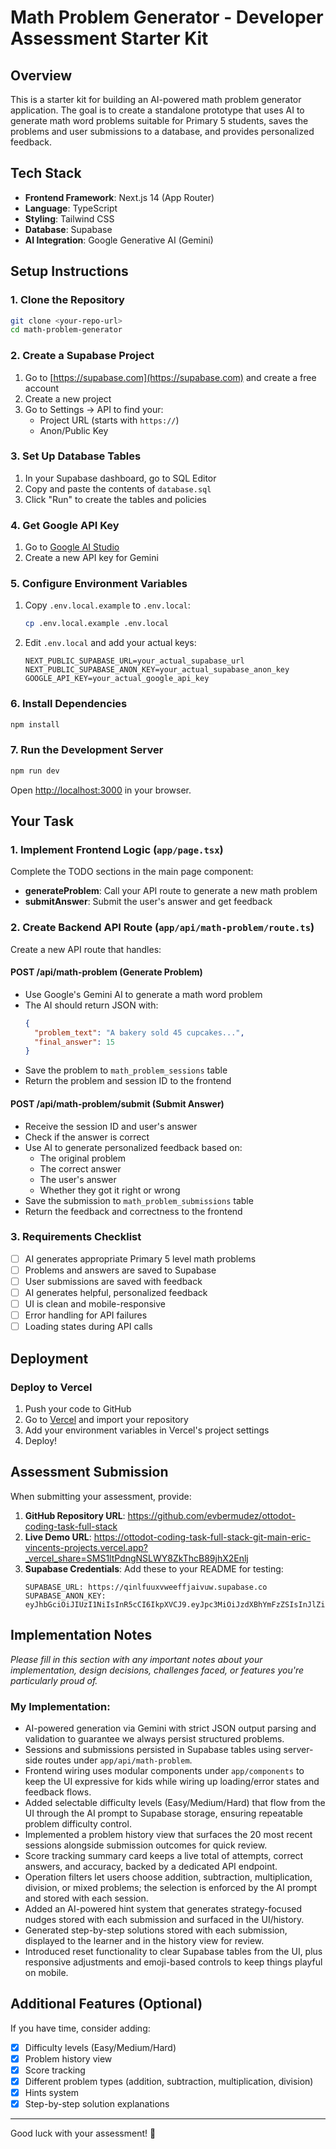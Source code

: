 # Math Problem Generator - Developer Assessment Starter Kit

## Overview

This is a starter kit for building an AI-powered math problem generator application. The goal is to create a standalone prototype that uses AI to generate math word problems suitable for Primary 5 students, saves the problems and user submissions to a database, and provides personalized feedback.

## Tech Stack

- **Frontend Framework**: Next.js 14 (App Router)
- **Language**: TypeScript
- **Styling**: Tailwind CSS
- **Database**: Supabase
- **AI Integration**: Google Generative AI (Gemini)

## Setup Instructions

### 1. Clone the Repository

```bash
git clone <your-repo-url>
cd math-problem-generator
```

### 2. Create a Supabase Project

1. Go to [https://supabase.com](https://supabase.com) and create a free account
2. Create a new project
3. Go to Settings → API to find your:
   - Project URL (starts with `https://`)
   - Anon/Public Key

### 3. Set Up Database Tables

1. In your Supabase dashboard, go to SQL Editor
2. Copy and paste the contents of `database.sql`
3. Click "Run" to create the tables and policies

### 4. Get Google API Key

1. Go to [Google AI Studio](https://makersuite.google.com/app/apikey)
2. Create a new API key for Gemini

### 5. Configure Environment Variables

1. Copy `.env.local.example` to `.env.local`:
   ```bash
   cp .env.local.example .env.local
   ```
2. Edit `.env.local` and add your actual keys:
   ```
   NEXT_PUBLIC_SUPABASE_URL=your_actual_supabase_url
   NEXT_PUBLIC_SUPABASE_ANON_KEY=your_actual_supabase_anon_key
   GOOGLE_API_KEY=your_actual_google_api_key
   ```

### 6. Install Dependencies

```bash
npm install
```

### 7. Run the Development Server

```bash
npm run dev
```

Open [http://localhost:3000](http://localhost:3000) in your browser.

## Your Task

### 1. Implement Frontend Logic (`app/page.tsx`)

Complete the TODO sections in the main page component:

- **generateProblem**: Call your API route to generate a new math problem
- **submitAnswer**: Submit the user's answer and get feedback

### 2. Create Backend API Route (`app/api/math-problem/route.ts`)

Create a new API route that handles:

#### POST /api/math-problem (Generate Problem)
- Use Google's Gemini AI to generate a math word problem
- The AI should return JSON with:
  ```json
  {
    "problem_text": "A bakery sold 45 cupcakes...",
    "final_answer": 15
  }
  ```
- Save the problem to `math_problem_sessions` table
- Return the problem and session ID to the frontend

#### POST /api/math-problem/submit (Submit Answer)
- Receive the session ID and user's answer
- Check if the answer is correct
- Use AI to generate personalized feedback based on:
  - The original problem
  - The correct answer
  - The user's answer
  - Whether they got it right or wrong
- Save the submission to `math_problem_submissions` table
- Return the feedback and correctness to the frontend

### 3. Requirements Checklist

- [ ] AI generates appropriate Primary 5 level math problems
- [ ] Problems and answers are saved to Supabase
- [ ] User submissions are saved with feedback
- [ ] AI generates helpful, personalized feedback
- [ ] UI is clean and mobile-responsive
- [ ] Error handling for API failures
- [ ] Loading states during API calls

## Deployment

### Deploy to Vercel

1. Push your code to GitHub
2. Go to [Vercel](https://vercel.com) and import your repository
3. Add your environment variables in Vercel's project settings
4. Deploy!

## Assessment Submission

When submitting your assessment, provide:

1. **GitHub Repository URL**: https://github.com/evbermudez/ottodot-coding-task-full-stack
2. **Live Demo URL**: https://ottodot-coding-task-full-stack-git-main-eric-vincents-projects.vercel.app?_vercel_share=SMS1ltPdngNSLWY8ZkThcB89jhX2Enlj
3. **Supabase Credentials**: Add these to your README for testing:
   ```
   SUPABASE_URL: https://qinlfuuxvweeffjaivuw.supabase.co
   SUPABASE_ANON_KEY: eyJhbGciOiJIUzI1NiIsInR5cCI6IkpXVCJ9.eyJpc3MiOiJzdXBhYmFzZSIsInJlZiI6InFpbmxmdXV4dndlZWZmamFpdnV3Iiwicm9sZSI6ImFub24iLCJpYXQiOjE3NjA3NTUyODAsImV4cCI6MjA3NjMzMTI4MH0.W96BRCIJzb0hHyIAkoipkfeamyGQw5t7Z7FutWojeHE
   ```

## Implementation Notes

*Please fill in this section with any important notes about your implementation, design decisions, challenges faced, or features you're particularly proud of.*

### My Implementation:

- AI-powered generation via Gemini with strict JSON output parsing and validation to guarantee we always persist structured problems.
- Sessions and submissions persisted in Supabase tables using server-side routes under `app/api/math-problem`.
- Frontend wiring uses modular components under `app/components` to keep the UI expressive for kids while wiring up loading/error states and feedback flows.
- Added selectable difficulty levels (Easy/Medium/Hard) that flow from the UI through the AI prompt to Supabase storage, ensuring repeatable problem difficulty control.
- Implemented a problem history view that surfaces the 20 most recent sessions alongside submission outcomes for quick review.
- Score tracking summary card keeps a live total of attempts, correct answers, and accuracy, backed by a dedicated API endpoint.
- Operation filters let users choose addition, subtraction, multiplication, division, or mixed problems; the selection is enforced by the AI prompt and stored with each session.
- Added an AI-powered hint system that generates strategy-focused nudges stored with each submission and surfaced in the UI/history.
- Generated step-by-step solutions stored with each submission, displayed to the learner and in the history view for review.
- Introduced reset functionality to clear Supabase tables from the UI, plus responsive adjustments and emoji-based controls to keep things playful on mobile.

## Additional Features (Optional)

If you have time, consider adding:

- [x] Difficulty levels (Easy/Medium/Hard)
- [x] Problem history view
- [x] Score tracking
- [x] Different problem types (addition, subtraction, multiplication, division)
- [x] Hints system
- [x] Step-by-step solution explanations

---

Good luck with your assessment! 🎯
